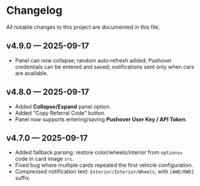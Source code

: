 # Changelog

All notable changes to this project are documented in this file.

## v4.9.0 — 2025-09-17
- Panel can now collapse; random auto‑refresh added; Pushover credentials can be entered and saved; notifications sent only when cars are available.

## v4.8.0 — 2025-09-17
- Added **Collapse/Expand** panel option.
- Added “Copy Referral Code” button.
- Panel now supports entering/saving **Pushover User Key / API Token**.

## v4.7.0 — 2025-09-17
- Added fallback parsing: restore color/wheels/interior from `options=` code in card image `src`.
- Fixed bug where multiple cards repeated the first vehicle configuration.
- Compressed notification text: `Exterior/Interior/Wheels`, with `[AWD/RWD]` suffix.
